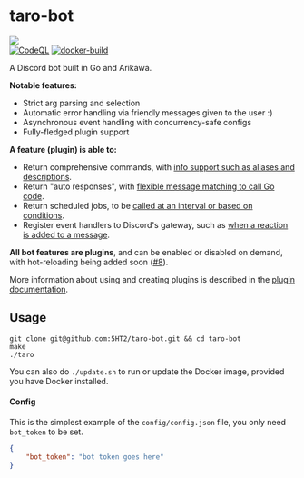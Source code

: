 # taro-bot

[![](https://img.shields.io/badge/discord%20bot-invite!-5865F2?logo=discord&logoColor=white)](https://discord.com/oauth2/authorize?client_id=893216230410952785&permissions=278404582464&scope=bot)<br>
[![CodeQL](https://github.com/5HT2/taro-bot/actions/workflows/codeql-analysis.yml/badge.svg)](https://github.com/5HT2/taro-bot/actions/workflows/codeql-analysis.yml)
[![docker-build](https://github.com/5HT2/taro-bot/actions/workflows/docker-build.yml/badge.svg)](https://github.com/5HT2/taro-bot/actions/workflows/docker-build.yml)

A Discord bot built in Go and Arikawa.

**Notable features:**
- Strict arg parsing and selection
- Automatic error handling via friendly messages given to the user :)
- Asynchronous event handling with concurrency-safe configs
- Fully-fledged plugin support

**A feature (plugin) is able to:**
- Return comprehensive commands, with [info support such as aliases and descriptions](https://github.com/5HT2/taro-bot/blob/99b929ac18d583a38a332405b45dd53d57143b17/plugins/base/base.go#L19).
- Return "auto responses", with [flexible message matching to call Go code](https://github.com/5HT2/taro-bot/blob/99b929ac18d583a38a332405b45dd53d57143b17/plugins/tenor-delete/tenor-delete.go#L28).
- Return scheduled jobs, to be [called at an interval or based on conditions](https://github.com/5HT2/taro-bot/blob/99b929ac18d583a38a332405b45dd53d57143b17/plugins/vintagestory/vintagestory.go#L30).
- Register event handlers to Discord's gateway, such as [when a reaction is added to a message](https://github.com/5HT2/taro-bot/blob/99b929ac18d583a38a332405b45dd53d57143b17/plugins/starboard/starboard.go#L123).

**All bot features are plugins**, and can be enabled or disabled on demand, with hot-reloading being added soon ([#8](https://github.com/5HT2/taro-bot/issues/8)).

More information about using and creating plugins is described in the [plugin documentation](https://github.com/5HT2/taro-bot/blob/master/plugins).

## Usage

```
git clone git@github.com:5HT2/taro-bot.git && cd taro-bot
make
./taro
```

You can also do `./update.sh` to run or update the Docker image, provided you have Docker installed.

#### Config

This is the simplest example of the `config/config.json` file, you only need `bot_token` to be set.

```json
{
    "bot_token": "bot token goes here"
}
```

